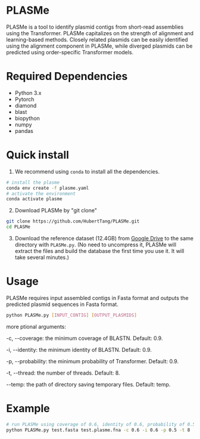 # PLASMe

PLASMe is a tool to identify plasmid contigs from short-read assemblies using the Transformer. PLASMe capitalizes on the strength of alignment and learning-based methods. Closely related plasmids can be easily identified using the alignment component in PLASMe, while diverged plasmids can be predicted using order-specific Transformer models.


# Required Dependencies

* Python 3.x
* Pytorch
* diamond
* blast
* biopython
* numpy
* pandas

# Quick install

1. We recommend using `conda` to install all the dependencies.

```bash
# install the plasme
conda env create -f plasme.yaml
# activate the environment
conda activate plasme
```

2. Download PLASMe by "git clone"

```bash
git clone https://github.com/HubertTang/PLASMe.git
cd PLASMe
```

3. Download the reference dataset (12.4GB) from [Google Drive](https://drive.google.com/file/d/1a7iKLI6NFUGHnGAd79wU_CoNvsG4OiBl/view?usp=sharing) to the same directory with `PLASMe.py`. (No need to uncompress it, PLASMe will extract the files and build the database the first time you use it. It will take several minutes.)

# Usage

PLASMe requires input assembled contigs in Fasta format and outputs the predicted plasmid sequences in Fasta format.

```bash
python PLASMe.py [INPUT_CONTIG] [OUTPUT_PLASMIDS]
```

 more ptional arguments:

   -c, --coverage: the minimum coverage of BLASTN. Default: 0.9.

   -i, --identity: the minimum identity of BLASTN. Default: 0.9.

   -p, --probability: the minimum probability of Transformer. Default: 0.9.

   -t, --thread: the number of threads. Default: 8.

   --temp: the path of directory saving temporary files. Default: temp.


# Example

```bash
# run PLASMe using coverage of 0.6, identity of 0.6, probability of 0.5, and 8 threads to identify the palsmids.
python PLASMe.py test.fasta test.plasme.fna -c 0.6 -i 0.6 -p 0.5 -t 8
```
